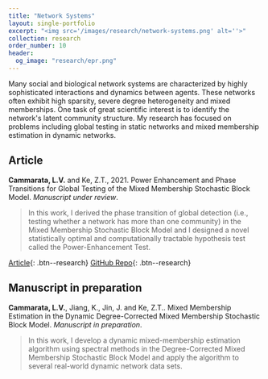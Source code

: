 ```yaml
---
title: "Network Systems"
layout: single-portfolio
excerpt: "<img src='/images/research/network-systems.png' alt=''>"
collection: research
order_number: 10
header: 
  og_image: "research/epr.png"
---
```

Many social and biological network systems are characterized by highly sophisticated interactions and dynamics between agents. These networks often exhibit high sparsity, severe degree heterogeneity and mixed memberships. One task of great scientific interest is to identify the network's latent community structure. My research has focused on problems including global testing in static networks and mixed membership estimation in dynamic networks.

## Article

**Cammarata, L.V.** and Ke, Z.T., 2021. Power Enhancement and Phase Transitions for Global Testing of the Mixed Membership Stochastic Block Model. *Manuscript under review*.

> In this work, I derived the phase transition of global detection (i.e., testing whether a network has more than one community) in the Mixed Membership Stochastic Block Model and I designed a novel statistically optimal and computationally tractable hypothesis test called the Power-Enhancement Test.
> 
[Article](https://arxiv.org/abs/2204.11109){: .btn--research} [GitHub Repo](https://github.com/louiscam/SBM_phase_transition){: .btn--research}

## Manuscript in preparation

**Cammarata, L.V.**, Jiang, K., Jin, J. and Ke, Z.T.. Mixed Membership Estimation in the Dynamic Degree-Corrected Mixed Membership Stochastic Block Model. *Manuscript in preparation*.

> In this work, I develop a dynamic mixed-membership estimation algorithm using spectral methods in the Degree-Corrected Mixed Membership Stochastic Block Model and apply the algorithm to several real-world dynamic network data sets.
